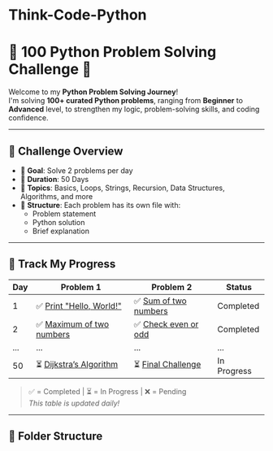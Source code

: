 # Think-Code-Python
# 🐍 100 Python Problem Solving Challenge 🚀

Welcome to my **Python Problem Solving Journey**!  
I'm solving **100+ curated Python problems**, ranging from **Beginner** to **Advanced** level, to strengthen my logic, problem-solving skills, and coding confidence.

---

## 📌 Challenge Overview

- 📅 **Goal**: Solve 2 problems per day  
- 🏁 **Duration**: 50 Days  
- 🧠 **Topics**: Basics, Loops, Strings, Recursion, Data Structures, Algorithms, and more  
- 📂 **Structure**: Each problem has its own file with:
  - Problem statement
  - Python solution
  - Brief explanation

---

## 🧭 Track My Progress

| Day | Problem 1 | Problem 2 | Status |
|-----|-----------|-----------|--------|
| 1   | ✅ [Print "Hello, World!"](problems/001_hello_world.py) | ✅ [Sum of two numbers](problems/002_sum_two_numbers.py) | Completed |
| 2   | ✅ [Maximum of two numbers](problems/003_max_two_numbers.py) | ✅ [Check even or odd](problems/004_even_odd.py) | Completed |
| ... | ... | ... | ... |
| 50  | ⏳ [Dijkstra’s Algorithm](problems/099_dijkstra.py) | ⏳ [Final Challenge](problems/100_final.py) | In Progress |

> ✅ = Completed | ⏳ = In Progress | ❌ = Pending  
_This table is updated daily!_

---

## 📁 Folder Structure

